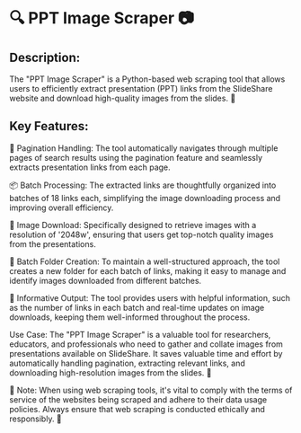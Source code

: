 # 🔍 PPT Image Scraper 📷

## Description:
The "PPT Image Scraper" is a Python-based web scraping tool that allows users to efficiently extract presentation (PPT) links from the SlideShare website and download high-quality images from the slides. 🎯

## Key Features:
📄 Pagination Handling: The tool automatically navigates through multiple pages of search results using the pagination feature and seamlessly extracts presentation links from each page.

📦 Batch Processing: The extracted links are thoughtfully organized into batches of 18 links each, simplifying the image downloading process and improving overall efficiency.

💾 Image Download: Specifically designed to retrieve images with a resolution of '2048w', ensuring that users get top-notch quality images from the presentations.

📁 Batch Folder Creation: To maintain a well-structured approach, the tool creates a new folder for each batch of links, making it easy to manage and identify images downloaded from different batches.

💬 Informative Output: The tool provides users with helpful information, such as the number of links in each batch and real-time updates on image downloads, keeping them well-informed throughout the process.

Use Case:
The "PPT Image Scraper" is a valuable tool for researchers, educators, and professionals who need to gather and collate images from presentations available on SlideShare. It saves valuable time and effort by automatically handling pagination, extracting relevant links, and downloading high-resolution images from the slides. 🚀

📝 Note: When using web scraping tools, it's vital to comply with the terms of service of the websites being scraped and adhere to their data usage policies. Always ensure that web scraping is conducted ethically and responsibly. 🤝

